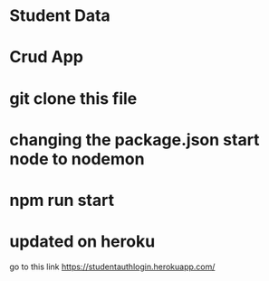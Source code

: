 # Student Data 
# Crud App

# git clone this file

# changing the package.json start node to nodemon

# npm run start 

# updated on heroku 
 go to this link
https://studentauthlogin.herokuapp.com/